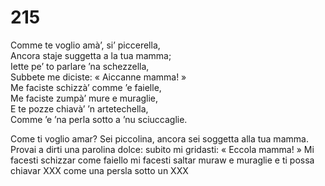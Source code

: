 # 215
  
Comme te voglio amà’, si’ piccerella,  
Ancora staje suggetta a la tua mamma;  
Iette pe’ to parlare ’na schezzella,  
Subbete me diciste: « Aiccanne mamma! »  
Me faciste schizzà’ comme ’e faielle,  
Me faciste zumpà’ mure e muraglie,  
E te pozze chiavà’ ’n artetechella,  
Comme ’e ’na perla sotto a ’nu sciuccaglie.

Come ti voglio amar? Sei piccolina,
ancora sei soggetta alla tua mamma.
Provai a dirti una parolina dolce:
subito mi gridasti: « Eccola mamma! » 
Mi facesti schizzar come faiello
mi facesti saltar muraw e muraglie
e ti possa chiavar XXX
come una persla sotto un XXX
